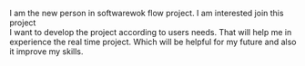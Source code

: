 I am the new person in softwarewok flow project.
I am interested join this project  
I want to develop the project according to users needs.
That will help me in experience the real time project. 
Which will be helpful for my future and also it improve my skills.
